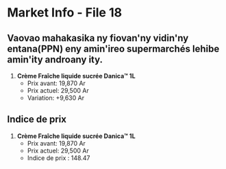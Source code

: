 # Market Info - File 18

## Vaovao mahakasika ny fiovan'ny vidin'ny entana(PPN) eny amin'ireo supermarchés lehibe amin'ity androany ity.

1. **Crème Fraîche liquide sucrée Danica™ 1L**
   - Prix avant: 19,870 Ar
   - Prix actuel: 29,500 Ar
   - Variation: +9,630 Ar



## Indice de prix

1. **Crème Fraîche liquide sucrée Danica™ 1L**
   - Prix avant: 19,870 Ar
   - Prix actuel: 29,500 Ar
   - Indice de prix : 148.47

